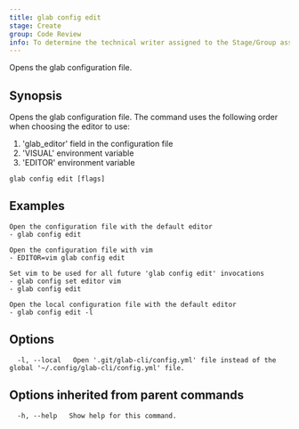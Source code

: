 ```yaml
---
title: glab config edit
stage: Create
group: Code Review
info: To determine the technical writer assigned to the Stage/Group associated with this page, see https://about.gitlab.com/handbook/product/ux/technical-writing/#assignments
---
```


<!--
This documentation is auto generated by a script.
Please do not edit this file directly. Run `make gen-docs` instead.
-->

Opens the glab configuration file.

## Synopsis

Opens the glab configuration file.
The command uses the following order when choosing the editor to use:

1. 'glab_editor' field in the configuration file
2. 'VISUAL' environment variable
3. 'EDITOR' environment variable

```plaintext
glab config edit [flags]
```

## Examples

```console
Open the configuration file with the default editor
- glab config edit

Open the configuration file with vim
- EDITOR=vim glab config edit

Set vim to be used for all future 'glab config edit' invocations
- glab config set editor vim
- glab config edit

Open the local configuration file with the default editor
- glab config edit -l

```

## Options

```plaintext
  -l, --local   Open '.git/glab-cli/config.yml' file instead of the global '~/.config/glab-cli/config.yml' file.
```

## Options inherited from parent commands

```plaintext
  -h, --help   Show help for this command.
```
